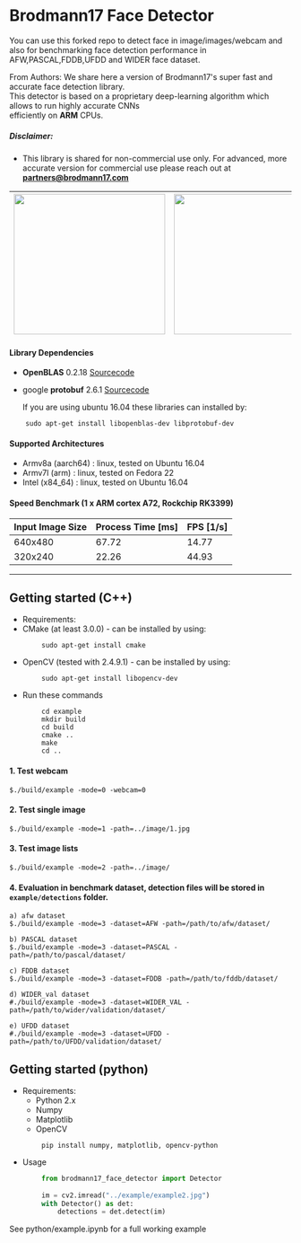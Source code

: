 # Brodmann17 Face Detector

You can use this forked repo to detect face in image/images/webcam and also for benchmarking face detection performance in AFW,PASCAL,FDDB,UFDD and WIDER face dataset. 

From Authors: We share here a version of Brodmann17's super fast and accurate face detection library.   
This detector is based on a proprietary deep-learning algorithm which allows to run highly accurate CNNs  
efficiently on **ARM** CPUs.

##### Disclaimer:
- This library is shared for non-commercial use only.  For advanced, more accurate version for commercial use please reach out at **partners@brodmann17.com**

| <img src="https://github.com/brodmann17/Brodmann17FaceDetector/blob/master/example/example_out.jpg" width="270" height="250"> | <img src="https://github.com/brodmann17/Brodmann17FaceDetector/blob/master/example/example2_out.jpg" width="270" height="250"> | <img src="https://github.com/brodmann17/Brodmann17FaceDetector/blob/master/example/example3_out.jpg" width="270" height="250"> |
--|--|--

#### Library Dependencies

- **OpenBLAS** 0.2.18 [Sourcecode](https://github.com/xianyi/OpenBLAS/releases/tag/v0.2.18)
 
- google **protobuf** 2.6.1 [Sourcecode](https://github.com/google/protobuf/releases/tag/v2.6.1)
 
    If you are using ubuntu 16.04 these libraries can installed by:
 
```
    sudo apt-get install libopenblas-dev libprotobuf-dev
```
  
#### Supported Architectures

 - Armv8a (aarch64) : linux, tested on Ubuntu 16.04
 - Armv7l (arm) : linux, tested on Fedora 22
 - Intel (x84_64) : linux, tested on Ubuntu 16.04
 
#### Speed Benchmark (1 x ARM cortex A72, Rockchip RK3399)
| Input Image Size | Process Time [ms] | FPS [1/s] |
| --- | --- | --- |
| 640x480 | 67.72 | 14.77 |
| 320x240 | 22.26 | 44.93 |


----
  
## Getting started (C++)
  
- Requirements:
 - CMake (at least 3.0.0) - can be installed by using:

```
        sudo apt-get install cmake
```
 - OpenCV (tested with 2.4.9.1) - can be installed by using:
```
        sudo apt-get install libopencv-dev
```

 - Run these commands

````
        cd example 
        mkdir build  
        cd build  
        cmake .. 
        make
        cd ..
````

#### 1. Test webcam
```
$./build/example -mode=0 -webcam=0
```
#### 2. Test single image
```
$./build/example -mode=1 -path=../image/1.jpg
```
#### 3. Test image lists
```
$./build/example -mode=2 -path=../image/
```
#### 4. Evaluation in benchmark dataset, detection files will be stored in `example/detections` folder. 
```
a) afw dataset
$./build/example -mode=3 -dataset=AFW -path=/path/to/afw/dataset/

b) PASCAL dataset
$./build/example -mode=3 -dataset=PASCAL -path=/path/to/pascal/dataset/

c) FDDB dataset
$./build/example -mode=3 -dataset=FDDB -path=/path/to/fddb/dataset/

d) WIDER_val dataset
#./build/example -mode=3 -dataset=WIDER_VAL -path=/path/to/wider/validation/dataset/

e) UFDD dataset
#./build/example -mode=3 -dataset=UFDD -path=/path/to/UFDD/validation/dataset/
```

## Getting started (python)
 - Requirements:
    - Python 2.x
    - Numpy
    - Matplotlib
    - OpenCV
```
        pip install numpy, matplotlib, opencv-python
```
    
 - Usage     
```python
        from brodmann17_face_detector import Detector
    
        im = cv2.imread("../example/example2.jpg")
        with Detector() as det:
            detections = det.detect(im)
```
    
  See python/example.ipynb for a full working example

